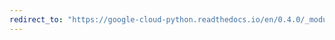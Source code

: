```yaml
---
redirect_to: "https://google-cloud-python.readthedocs.io/en/0.4.0/_modules/gcloud/datastore/key.html"
---
```


